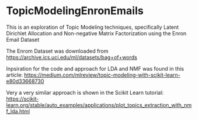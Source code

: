 # TopicModelingEnronEmails
This is an exploration of Topic Modeling techniques, specifically Latent Dirichlet Allocation and Non-negative Matrix Factorization using the Enron Email Dataset

The Enrom Dataset was downloaded from https://archive.ics.uci.edu/ml/datasets/bag+of+words

Inpsiration for the code and approach for LDA and NMF was found in this article: https://medium.com/mlreview/topic-modeling-with-scikit-learn-e80d33668730

Very a very similar approach is shown in the Scikit Learn tutorial: https://scikit-learn.org/stable/auto_examples/applications/plot_topics_extraction_with_nmf_lda.html

